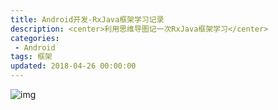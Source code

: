 ```yaml
---
title: Android开发-RxJava框架学习记录
description: <center>利用思维导图记一次RxJava框架学习</center>
categories:
 - Android
tags: 框架
updated: 2018-04-26 00:00:00
---
```


![img](https://upload-images.jianshu.io/upload_images/8154981-5b3823364649a681.png)


